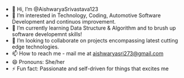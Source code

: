 - 👋 Hi, I’m @AishwaryaSrivastava123
- 👀 I’m interested in Technology, Coding, Automotive Software Development and continuos improvement.
- 🌱 I’m currently learning Data Structure & Algorithm and to brush up software developemnt skills!
- 💞️ I’m looking to collaborate on projects encompassing latest cutting edge technologies.
- 📫 How to reach me - mail me at aishwaryasri273@gmail.com
- 😄 Pronouns: She/her
- ⚡ Fun fact: Passionate and self-driven for things that excites me

<!---
AishwaryaSrivastava123/AishwaryaSrivastava123 is a ✨ special ✨ repository because its `README.md` (this file) appears on your GitHub profile.
You can click the Preview link to take a look at your changes.
--->

